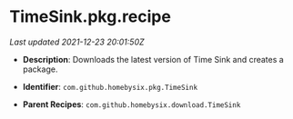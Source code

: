 # TimeSink.pkg.recipe

_Last updated 2021-12-23 20:01:50Z_

- **Description**: Downloads the latest version of Time Sink and creates a package.

- **Identifier**: `com.github.homebysix.pkg.TimeSink`

- **Parent Recipes**: `com.github.homebysix.download.TimeSink`
